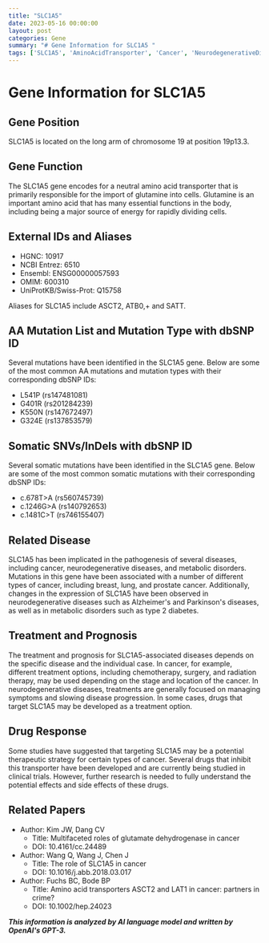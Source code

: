 ```yaml
---
title: "SLC1A5"
date: 2023-05-16 00:00:00
layout: post
categories: Gene
summary: "# Gene Information for SLC1A5 "
tags: ['SLC1A5', 'AminoAcidTransporter', 'Cancer', 'NeurodegenerativeDiseases', 'MetabolicDisorders', 'DrugResponse', 'Mutation', 'Treatment']
---
```


# Gene Information for SLC1A5 

## Gene Position 
SLC1A5 is located on the long arm of chromosome 19 at position 19p13.3.

## Gene Function 
The SLC1A5 gene encodes for a neutral amino acid transporter that is primarily responsible for the import of glutamine into cells. Glutamine is an important amino acid that has many essential functions in the body, including being a major source of energy for rapidly dividing cells. 

## External IDs and Aliases 
- HGNC: 10917 
- NCBI Entrez: 6510 
- Ensembl: ENSG00000057593 
- OMIM: 600310 
- UniProtKB/Swiss-Prot: Q15758 

Aliases for SLC1A5 include ASCT2, ATB0,+ and SATT. 

## AA Mutation List and Mutation Type with dbSNP ID
Several mutations have been identified in the SLC1A5 gene. Below are some of the most common AA mutations and mutation types with their corresponding dbSNP IDs:

- L541P (rs147481081) 
- G401R (rs201284239) 
- K550N (rs147672497) 
- G324E (rs137853579) 

## Somatic SNVs/InDels with dbSNP ID 
Several somatic mutations have been identified in the SLC1A5 gene. Below are some of the most common somatic mutations with their corresponding dbSNP IDs:

- c.678T>A (rs560745739) 
- c.1246G>A (rs140792653) 
- c.1481C>T (rs746155407)

## Related Disease
SLC1A5 has been implicated in the pathogenesis of several diseases, including cancer, neurodegenerative diseases, and metabolic disorders. Mutations in this gene have been associated with a number of different types of cancer, including breast, lung, and prostate cancer. Additionally, changes in the expression of SLC1A5 have been observed in neurodegenerative diseases such as Alzheimer's and Parkinson's diseases, as well as in metabolic disorders such as type 2 diabetes.

## Treatment and Prognosis 
The treatment and prognosis for SLC1A5-associated diseases depends on the specific disease and the individual case. In cancer, for example, different treatment options, including chemotherapy, surgery, and radiation therapy, may be used depending on the stage and location of the cancer. In neurodegenerative diseases, treatments are generally focused on managing symptoms and slowing disease progression. In some cases, drugs that target SLC1A5 may be developed as a treatment option.

## Drug Response
Some studies have suggested that targeting SLC1A5 may be a potential therapeutic strategy for certain types of cancer. Several drugs that inhibit this transporter have been developed and are currently being studied in clinical trials. However, further research is needed to fully understand the potential effects and side effects of these drugs.

## Related Papers 
- Author: Kim JW, Dang CV 
  - Title: Multifaceted roles of glutamate dehydrogenase in cancer 
  - DOI: 10.4161/cc.24489
- Author: Wang Q, Wang J, Chen J 
  - Title: The role of SLC1A5 in cancer 
  - DOI: 10.1016/j.abb.2018.03.017
- Author: Fuchs BC, Bode BP 
  - Title: Amino acid transporters ASCT2 and LAT1 in cancer: partners in crime? 
  - DOI: 10.1002/hep.24023

**_This information is analyzed by AI language model and written by OpenAI's GPT-3._**